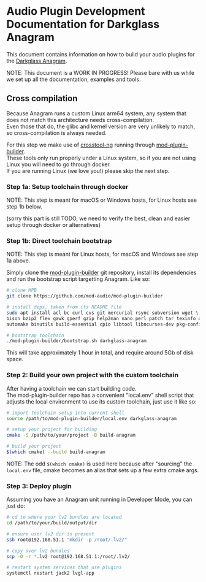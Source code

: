 # Audio Plugin Development Documentation for Darkglass Anagram

This document contains information on how to build your audio plugins for the [Darkglass Anagram](https://www.darkglass.com/products/anagram/).

NOTE: This document is a WORK IN PROGRESS! Please bare with us while we set up all the documentation, examples and tools.

## Cross compilation

Because Anagram runs a custom Linux arm64 system, any system that does not match this architecture needs cross-compilation.  
Even those that do, the glibc and kernel version are very unlikely to match, so cross-compilation is always needed.

For this step we make use of [crosstool-ng](https://crosstool-ng.github.io/) running through [mod-plugin-builder](https://github.com/mod-audio/mod-plugin-builder/).  
These tools only run properly under a Linux system, so if you are not using Linux you will need to go through docker.  
If you are running Linux (we love you!) please skip the next step.

### Step 1a: Setup toolchain through docker

NOTE: This step is meant for macOS or Windows hosts, for Linux hosts see step 1b below.

(sorry this part is still TODO, we need to verify the best, clean and easier setup through docker or alternatives)

### Step 1b: Direct toolchain bootstrap

NOTE: This step is meant for Linux hosts, for macOS and Windows see step 1a above.

Simply clone the [mod-plugin-builder](https://github.com/mod-audio/mod-plugin-builder/) git repository, install its dependencies and run the bootstrap script targetting Anagram. Like so:

```sh
# clone MPB
git clone https://github.com/mod-audio/mod-plugin-builder

# install deps, taken from its README file
sudo apt install acl bc curl cvs git mercurial rsync subversion wget \
bison bzip2 flex gawk gperf gzip help2man nano perl patch tar texinfo unzip \
automake binutils build-essential cpio libtool libncurses-dev pkg-config python-is-python3 libtool-bin

# bootstrap toolchain
./mod-plugin-builder/bootstrap.sh darkglass-anagram
```

This will take approximately 1 hour in total, and require around 5Gb of disk space.

### Step 2: Build your own project with the custom toolchain

After having a toolchain we can start building code.  
The mod-plugin-builder repo has a convenient "local.env" shell script that adjusts the local environment to use its custom toolchain, just use it like so:

```sh
# import toolchain setup into current shell
source /path/to/mod-plugin-builder/local.env darkglass-anagram

# setup your project for building
cmake -S /path/to/your/project -B build-anagram

# build your project
$(which cmake) --build build-anagram
```

NOTE: The odd `$(which cmake)` is used here because after "sourcing" the `local.env` file, cmake becomes an alias that sets up a few extra cmake args.

### Step 3: Deploy plugin

Assuming you have an Anagram unit running in Developer Mode, you can just do:

```sh
# cd to where your lv2 bundles are located
cd /path/to/your/build/output/dir

# ensure user lv2 dir is present
ssh root@192.168.51.1 "mkdir -p /root/.lv2/"

# copy over lv2 bundles
scp -O -r *.lv2 root@192.168.51.1:/root/.lv2/

# restart system services that use plugins
systemctl restart jack2 lvgl-app
```
